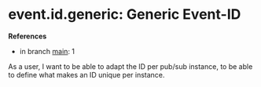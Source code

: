 # event.id.generic: Generic Event-ID

**References**

- in branch [main](https://github.com/mhatzl/evident/tree/main): 1

As a user, I want to be able to adapt the ID per pub/sub instance, to be able to define what makes an ID unique per instance.
